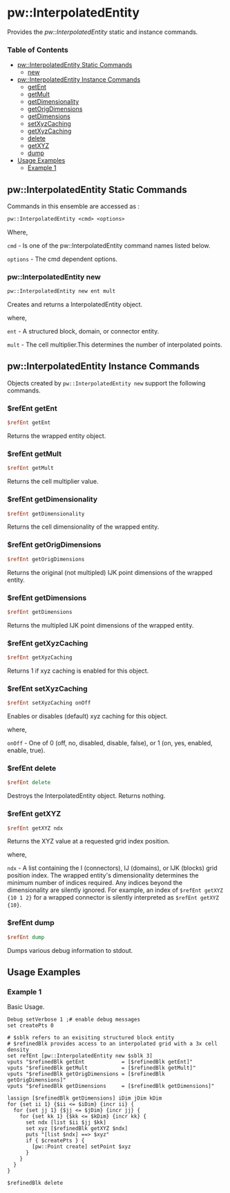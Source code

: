 # pw::InterpolatedEntity

Provides the *pw::InterpolatedEntity* static and instance commands.

### Table of Contents
* [pw::InterpolatedEntity Static Commands](#pwinterpolatedentity-static-commands)
  * [new](#pwinterpolatedentity-new)
* [pw::InterpolatedEntity Instance Commands](#pwinterpolatedentity-instance-commands)
  * [getEnt](#refent-getent)
  * [getMult](#refent-getmult)
  * [getDimensionality](#refent-getdimensionality)
  * [getOrigDimensions](#refent-getorigdimensions)
  * [getDimensions](#refent-getdimensions)
  * [setXyzCaching](#refent-setxyzcaching)
  * [getXyzCaching](#refent-getxyzcaching)
  * [delete](#refent-delete)
  * [getXYZ](#refent-getxyz)
  * [dump](#refent-dump)
* [Usage Examples](#usage-examples)
  * [Example 1](#example-1)

## pw::InterpolatedEntity Static Commands

Commands in this ensemble are accessed as :

```Tcl
pw::InterpolatedEntity <cmd> <options>
```
Where,

`cmd` - Is one of the pw::InterpolatedEntity command names listed below.

`options` - The cmd dependent options.

### pw::InterpolatedEntity new
```Tcl
pw::InterpolatedEntity new ent mult
```
Creates and returns a InterpolatedEntity object.

where,

`ent` - A structured block, domain, or connector entity.

`mult` - The cell multiplier.This determines the number of interpolated points.



## pw::InterpolatedEntity Instance Commands

Objects created by `pw::InterpolatedEntity new` support the following commands.

### $refEnt getEnt
```tcl
$refEnt getEnt
```
Returns the wrapped entity object.

### $refEnt getMult
```tcl
$refEnt getMult
```
Returns the cell multiplier value.

### $refEnt getDimensionality
```tcl
$refEnt getDimensionality
```
Returns the cell dimensionality of the wrapped entity.

### $refEnt getOrigDimensions
```tcl
$refEnt getOrigDimensions
```
Returns the original (not multipled) IJK point dimensions of the wrapped entity.

### $refEnt getDimensions
```tcl
$refEnt getDimensions
```
Returns the multipled IJK point dimensions of the wrapped entity.

### $refEnt getXyzCaching
```tcl
$refEnt getXyzCaching
```
Returns 1 if xyz caching is enabled for this object.

### $refEnt setXyzCaching
```Tcl
$refEnt setXyzCaching onOff
```
Enables or disables (default) xyz caching for this object.

where,

`onOff` - One of 0 (off, no, disabled, disable, false), or 1 (on, yes, enabled, enable, true).




### $refEnt delete
```tcl
$refEnt delete
```
Destroys the InterpolatedEntity object. Returns nothing.

### $refEnt getXYZ
```tcl
$refEnt getXYZ ndx
```
Returns the XYZ value at a requested grid index position.

where,

`ndx` - A list containing the I (connectors), IJ (domains), or IJK (blocks) grid position index. The wrapped entity's dimensionality determines the minimum number of indices required. Any indices beyond the dimensionality are silently ignored. For example, an index of `$refEnt getXYZ {10 1 2}` for a wrapped connector is silently interpreted as `$refEnt getXYZ {10}`.

### $refEnt dump
```tcl
$refEnt dump
```
Dumps various debug information to stdout.


## Usage Examples

### Example 1
Basic Usage.
```
Debug setVerbose 1 ;# enable debug messages
set createPts 0

# $sblk refers to an exisiting structured block entity
# $refinedBlk provides access to an interpolated grid with a 3x cell density
set refEnt [pw::InterpolatedEntity new $sblk 3]
vputs "$refinedBlk getEnt            = [$refinedBlk getEnt]"
vputs "$refinedBlk getMult           = [$refinedBlk getMult]"
vputs "$refinedBlk getOrigDimensions = [$refinedBlk getOrigDimensions]"
vputs "$refinedBlk getDimensions     = [$refinedBlk getDimensions]"

lassign [$refinedBlk getDimensions] iDim jDim kDim
for {set ii 1} {$ii <= $iDim} {incr ii} {
  for {set jj 1} {$jj <= $jDim} {incr jj} {
    for {set kk 1} {$kk <= $kDim} {incr kk} {
      set ndx [list $ii $jj $kk]
      set xyz [$refinedBlk getXYZ $ndx]
      puts "[list $ndx] ==> $xyz"
      if { $createPts } {
        [pw::Point create] setPoint $xyz
      }
    }
  }
}

$refinedBlk delete
```
